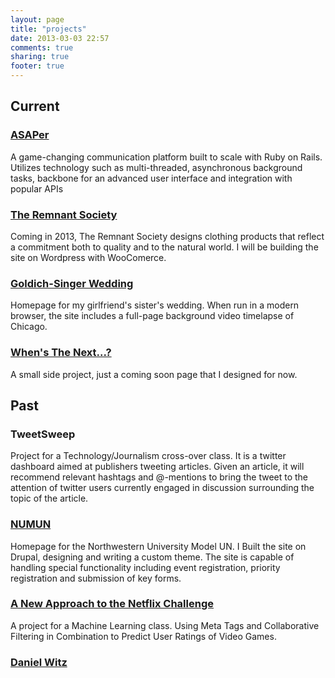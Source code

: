 ```yaml
---
layout: page
title: "projects"
date: 2013-03-03 22:57
comments: true
sharing: true
footer: true
---
```

## Current

### [ASAPer](http://asaper.com)

A game-changing communication platform built to scale with Ruby on Rails. Utilizes technology such as multi-threaded, asynchronous background tasks, backbone for an advanced user interface and integration with popular APIs


### [The Remnant Society](http://theremnantsociety.com)

Coming in 2013, The Remnant Society designs clothing products that reflect a commitment both to quality and to the natural world. I will be building the site on Wordpress with WooComerce.


### [Goldich-Singer Wedding](http://goldichsingerwedding.com)

Homepage for my girlfriend's sister's wedding. When run in a modern browser, the site includes a full-page background video timelapse of Chicago.

### [When's The Next...?](http://whensthenext.com)

A small side project, just a coming soon page that I designed for now.

## Past

### TweetSweep

Project for a Technology/Journalism cross-over class. It is a twitter dashboard aimed at publishers tweeting articles. Given an article, it will recommend relevant hashtags and @-mentions to bring the tweet to the attention of twitter users currently engaged in discussion surrounding the topic of the article.

### [NUMUN](http://numun.org)
Homepage for the Northwestern University Model UN. I Built the site on Drupal, designing and writing a custom theme. The site is capable of handling special functionality including event registration, priority registration and submission of key forms.


### [A New Approach to the Netflix Challenge](http://isacoustic.com/phaseserver/games/)


A project for a Machine Learning class. Using Meta Tags and Collaborative Filtering in Combination to Predict User Ratings of Video Games.


### [Daniel Witz](http://danielwitz.com)